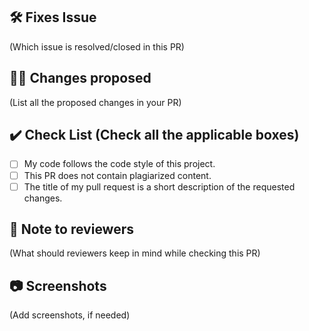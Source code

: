 <!-- If your PR fixes an open issue, use `Closes #101` to link your PR with the issue. #101 stands for the issue number you are fixing -->
<!-- You can remove any section if you don't want to add that -->

## 🛠️ Fixes Issue
(Which issue is resolved/closed in this PR)
<!-- Example: Closes #31 -->


## 👨‍💻 Changes proposed
(List all the proposed changes in your PR)


## ✔️ Check List (Check all the applicable boxes) 
<!-- Mark all the applicable boxes. To mark the box as done follow the following conventions -->
<!--
[x] - Correct; marked as done
[ ] - Not correct; marked as **not** done
-->


- [ ] My code follows the code style of this project.
- [ ] This PR does not contain plagiarized content.
- [ ] The title of my pull request is a short description of the requested changes.

## 📄 Note to reviewers
(What should reviewers keep in mind while checking this PR)


## 📷 Screenshots
(Add screenshots, if needed)
